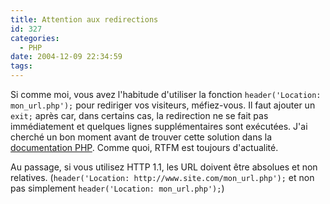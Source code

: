 ```yaml
---
title: Attention aux redirections
id: 327
categories:
  - PHP
date: 2004-12-09 22:34:59
tags:
---
```


Si comme moi, vous avez l'habitude d'utiliser la fonction `header('Location: mon_url.php');` pour rediriger vos visiteurs, méfiez-vous. Il faut ajouter un `exit;` après car, dans certains cas, la redirection ne se fait pas immédiatement et quelques lignes supplémentaires sont exécutées. J'ai cherché un bon moment avant de trouver cette solution dans la [documentation PHP](http://fr.php.net/manual/en/function.header.php "header"). Comme quoi, <acronym>RTFM</acronym> est toujours d'actualité.

Au passage, si vous utilisez HTTP 1.1, les URL doivent être absolues et non relatives. (`header('Location: http://www.site.com/mon_url.php');` et non pas simplement `header('Location: mon_url.php');`)
